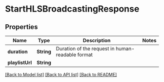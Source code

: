# StartHLSBroadcastingResponse

## Properties
Name | Type | Description | Notes
------------ | ------------- | ------------- | -------------
**duration** | **String** | Duration of the request in human-readable format | 
**playlistUrl** | **String** |  | 

[[Back to Model list]](../README.md#documentation-for-models) [[Back to API list]](../README.md#documentation-for-api-endpoints) [[Back to README]](../README.md)


